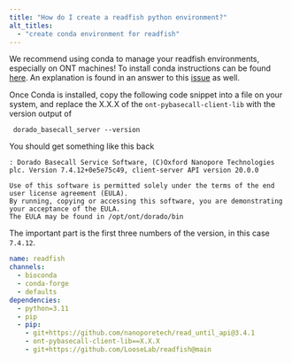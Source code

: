 ```yaml
---
title: "How do I create a readfish python environment?"
alt_titles:
  - "create conda environment for readfish"
---
```


We recommend using conda to manage your readfish environments, especially on ONT machines!
To install conda instructions can be found [here](https://docs.conda.io/projects/conda/en/latest/user-guide/install/index.html#regular-installation).
An explanation is found in an answer to this [issue](https://github.com/LooseLab/readfish/issues/124#issuecomment-759599319) as well.

Once Conda is installed, copy the following code snippet into a file on your system, and replace the X.X.X of the `ont-pybasecall-client-lib` with the version output of

```console
 dorado_basecall_server --version
```

You should get something like this back

    : Dorado Basecall Service Software, (C)Oxford Nanopore Technologies plc. Version 7.4.12+0e5e75c49, client-server API version 20.0.0

    Use of this software is permitted solely under the terms of the end user license agreement (EULA).
    By running, copying or accessing this software, you are demonstrating your acceptance of the EULA.
    The EULA may be found in /opt/ont/dorado/bin

The important part is the first three numbers of the version, in this case `7.4.12`.

```yaml
name: readfish
channels:
  - bioconda
  - conda-forge
  - defaults
dependencies:
  - python=3.11
  - pip
  - pip:
    - git+https://github.com/nanoporetech/read_until_api@3.4.1
    - ont-pybasecall-client-lib==X.X.X
    - git+https://github.com/LooseLab/readfish@main
```
